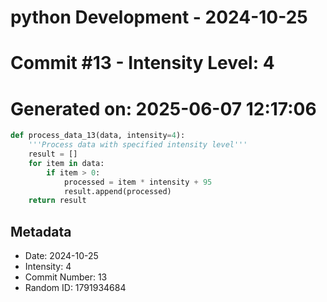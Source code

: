 ﻿# python Development - 2024-10-25
# Commit #13 - Intensity Level: 4
# Generated on: 2025-06-07 12:17:06
```python
def process_data_13(data, intensity=4):
    '''Process data with specified intensity level'''
    result = []
    for item in data:
        if item > 0:
            processed = item * intensity + 95
            result.append(processed)
    return result
```
## Metadata
- Date: 2024-10-25
- Intensity: 4
- Commit Number: 13
- Random ID: 1791934684
